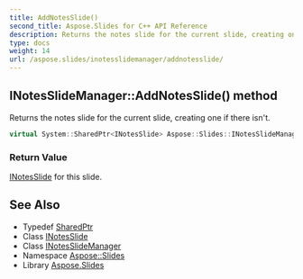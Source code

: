 ```yaml
---
title: AddNotesSlide()
second_title: Aspose.Slides for C++ API Reference
description: Returns the notes slide for the current slide, creating one if there isn't.
type: docs
weight: 14
url: /aspose.slides/inotesslidemanager/addnotesslide/
---
```

## INotesSlideManager::AddNotesSlide() method


Returns the notes slide for the current slide, creating one if there isn't.

```cpp
virtual System::SharedPtr<INotesSlide> Aspose::Slides::INotesSlideManager::AddNotesSlide()=0
```


### Return Value

[INotesSlide](../../inotesslide/) for this slide.

## See Also

* Typedef [SharedPtr](../../../system/sharedptr/)
* Class [INotesSlide](../../inotesslide/)
* Class [INotesSlideManager](../)
* Namespace [Aspose::Slides](../../)
* Library [Aspose.Slides](../../../)